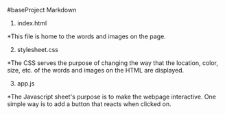 #baseProject Markdown

1. index.html

  *This file is home to the words and images on the page.

2. stylesheet.css

  *The CSS serves the purpose of changing the way that the location, color, size, etc. of the words and images on the HTML are displayed.

3. app.js

  *The Javascript sheet's purpose is to make the webpage interactive. One simple way is to add a button that reacts when clicked on. 
